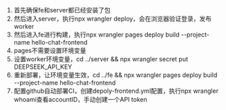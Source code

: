 1. 首先确保fe和server都已经安装了包
2. 然后进入server，执行npx wrangler deploy，会在浏览器验证登录，发布worker
3. 然后进入fe进行构建，执行npx wrangler pages deploy build --project-name hello-chat-frontend
4. pages不需要设置环境变量
5. 设置worker环境变量，cd ../server && npx wrangler secret put DEEPSEEK_API_KEY
6. 重新部署，让环境变量生效，cd ../fe && npx wrangler pages deploy build --project-name hello-chat-frontend
7. 配置github自动部署CI，创建depoly-frontend.yml配置，执行npx wrangler whoami查看accountID，手动创建一个API token